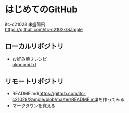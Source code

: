 # はじめてのGitHub
itc-c21028 米盛陽飛  
https://github.com/itc-c21028/Sample

## ローカルリポジトリ
* お好み焼きレシピ  
[okonomi.txt](okonomi.txt)

## リモートリポジトリ
* README.md(https://github.com/itc-c21028/Sample/blob/master/README.md)を作ってみる  
* マークダウンを覚える